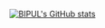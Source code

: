 <!--
- 👋 Hi, I’m @BIPUL1302
- 👀 I’m interested in ...
- 🌱 I’m currently learning ...
- 💞️ I’m looking to collaborate on ...
- 📫 How to reach me ...
-->

<!---
BIPUL1302/BIPUL1302 is a ✨ special ✨ repository because its `README.md` (this file) appears on your GitHub profile.
You can click the Preview link to take a look at your changes.
--->

<!-- write your own customized markdown for profile -->
[![BIPUL's GitHub stats](https://github-readme-stats.vercel.app/api?username=BIPUL1302&show=reviews,discussions_started,discussions_answered,prs_merged,prs_merged_percentage&show_icons=true&theme=transparent&bg_color=00000000)](https://github.com/anuraghazra/github-readme-stats)
